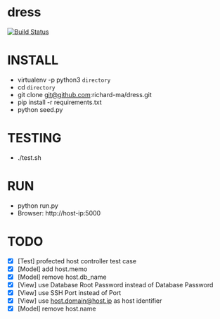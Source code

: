 # dress

[![Build Status](https://travis-ci.org/richard-ma/dress.svg?branch=master)](https://travis-ci.org/richard-ma/dress)

# INSTALL
* virtualenv -p python3 `directory`
* cd `directory`
* git clone git@github.com:richard-ma/dress.git
* pip install -r requirements.txt
* python seed.py

# TESTING
* ./test.sh

# RUN
* python run.py
* Browser: http://host-ip:5000

# TODO
* [x] [Test] profected host controller test case
* [x] [Model] add host.memo
* [x] [Model] remove host.db_name
* [x] [View] use Database Root Password instead of Database Password
* [x] [View] use SSH Port instead of Port
* [x] [View] use host.domain@host.ip as host identifier
* [x] [Model] remove host.name
